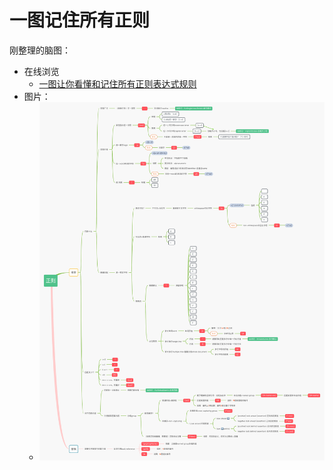 # 一图记住所有正则

刚整理的脑图：

* 在线浏览
  * [一图让你看懂和记住所有正则表达式规则](https://www.processon.com/view/link/5e3f7ca3e4b0a3daae81090f)
* 图片：
  * ![regex_mindmap](../assets/img/regex_mindmap.png)
